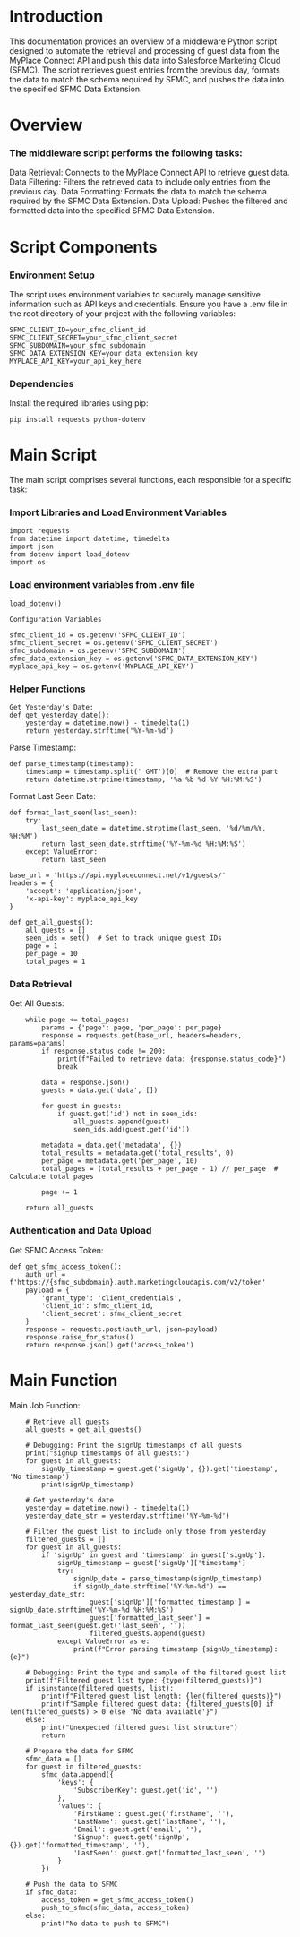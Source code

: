 # Introduction

This documentation provides an overview of a middleware Python script designed to automate the retrieval and processing of guest data from the MyPlace Connect API and push this data into Salesforce Marketing Cloud (SFMC). The script retrieves guest entries from the previous day, formats the data to match the schema required by SFMC, and pushes the data into the specified SFMC Data Extension.

# Overview

### The middleware script performs the following tasks:
            
Data Retrieval: Connects to the MyPlace Connect API to retrieve guest data.
Data Filtering: Filters the retrieved data to include only entries from the previous day.
Data Formatting: Formats the data to match the schema required by the SFMC Data Extension.
Data Upload: Pushes the filtered and formatted data into the specified SFMC Data Extension.

# Script Components

### Environment Setup

The script uses environment variables to securely manage sensitive information such as API keys and credentials. Ensure you have a .env file in the root directory of your project with the following variables:

```
SFMC_CLIENT_ID=your_sfmc_client_id
SFMC_CLIENT_SECRET=your_sfmc_client_secret
SFMC_SUBDOMAIN=your_sfmc_subdomain
SFMC_DATA_EXTENSION_KEY=your_data_extension_key
MYPLACE_API_KEY=your_api_key_here
```

### Dependencies

Install the required libraries using pip:

```pip install requests python-dotenv```

# Main Script

The main script comprises several functions, each responsible for a specific task:

### Import Libraries and Load Environment Variables

```
import requests
from datetime import datetime, timedelta
import json
from dotenv import load_dotenv
import os
```
### Load environment variables from .env file

```
load_dotenv()

Configuration Variables

sfmc_client_id = os.getenv('SFMC_CLIENT_ID')
sfmc_client_secret = os.getenv('SFMC_CLIENT_SECRET')
sfmc_subdomain = os.getenv('SFMC_SUBDOMAIN')
sfmc_data_extension_key = os.getenv('SFMC_DATA_EXTENSION_KEY')
myplace_api_key = os.getenv('MYPLACE_API_KEY')
```

### Helper Functions

```
Get Yesterday's Date:
def get_yesterday_date():
    yesterday = datetime.now() - timedelta(1)
    return yesterday.strftime('%Y-%m-%d')
```

Parse Timestamp:

```
def parse_timestamp(timestamp):
    timestamp = timestamp.split(' GMT')[0]  # Remove the extra part
    return datetime.strptime(timestamp, '%a %b %d %Y %H:%M:%S')
```

Format Last Seen Date:

```
def format_last_seen(last_seen):
    try:
        last_seen_date = datetime.strptime(last_seen, '%d/%m/%Y, %H:%M')
        return last_seen_date.strftime('%Y-%m-%d %H:%M:%S')
    except ValueError:
        return last_seen

base_url = 'https://api.myplaceconnect.net/v1/guests/'
headers = {
    'accept': 'application/json',
    'x-api-key': myplace_api_key
}

def get_all_guests():
    all_guests = []
    seen_ids = set()  # Set to track unique guest IDs
    page = 1
    per_page = 10
    total_pages = 1
```

### Data Retrieval

Get All Guests:
```
    while page <= total_pages:
        params = {'page': page, 'per_page': per_page}
        response = requests.get(base_url, headers=headers, params=params)
        if response.status_code != 200:
            print(f"Failed to retrieve data: {response.status_code}")
            break

        data = response.json()
        guests = data.get('data', [])
        
        for guest in guests:
            if guest.get('id') not in seen_ids:
                all_guests.append(guest)
                seen_ids.add(guest.get('id'))

        metadata = data.get('metadata', {})
        total_results = metadata.get('total_results', 0)
        per_page = metadata.get('per_page', 10)
        total_pages = (total_results + per_page - 1) // per_page  # Calculate total pages

        page += 1

    return all_guests
```

### Authentication and Data Upload

Get SFMC Access Token:

```
def get_sfmc_access_token():
    auth_url = f'https://{sfmc_subdomain}.auth.marketingcloudapis.com/v2/token'
    payload = {
        'grant_type': 'client_credentials',
        'client_id': sfmc_client_id,
        'client_secret': sfmc_client_secret
    }
    response = requests.post(auth_url, json=payload)
    response.raise_for_status()
    return response.json().get('access_token')
```
   
# Main Function

Main Job Function:

```
    # Retrieve all guests
    all_guests = get_all_guests()

    # Debugging: Print the signUp timestamps of all guests
    print("signUp timestamps of all guests:")
    for guest in all_guests:
        signUp_timestamp = guest.get('signUp', {}).get('timestamp', 'No timestamp')
        print(signUp_timestamp)

    # Get yesterday's date
    yesterday = datetime.now() - timedelta(1)
    yesterday_date_str = yesterday.strftime('%Y-%m-%d')

    # Filter the guest list to include only those from yesterday
    filtered_guests = []
    for guest in all_guests:
        if 'signUp' in guest and 'timestamp' in guest['signUp']:
            signUp_timestamp = guest['signUp']['timestamp']
            try:
                signUp_date = parse_timestamp(signUp_timestamp)
                if signUp_date.strftime('%Y-%m-%d') == yesterday_date_str:
                    guest['signUp']['formatted_timestamp'] = signUp_date.strftime('%Y-%m-%d %H:%M:%S')
                    guest['formatted_last_seen'] = format_last_seen(guest.get('last_seen', ''))
                    filtered_guests.append(guest)
            except ValueError as e:
                print(f"Error parsing timestamp {signUp_timestamp}: {e}")

    # Debugging: Print the type and sample of the filtered guest list
    print(f"Filtered guest list type: {type(filtered_guests)}")
    if isinstance(filtered_guests, list):
        print(f"Filtered guest list length: {len(filtered_guests)}")
        print(f"Sample filtered guest data: {filtered_guests[0] if len(filtered_guests) > 0 else 'No data available'}")
    else:
        print("Unexpected filtered guest list structure")
        return

    # Prepare the data for SFMC
    sfmc_data = []
    for guest in filtered_guests:
        sfmc_data.append({
            'keys': {
                'SubscriberKey': guest.get('id', '')
            },
            'values': {
                'FirstName': guest.get('firstName', ''),
                'LastName': guest.get('lastName', ''),
                'Email': guest.get('email', ''),
                'Signup': guest.get('signUp', {}).get('formatted_timestamp', ''),
                'LastSeen': guest.get('formatted_last_seen', '')
            }
        })

    # Push the data to SFMC
    if sfmc_data:
        access_token = get_sfmc_access_token()
        push_to_sfmc(sfmc_data, access_token)
    else:
        print("No data to push to SFMC")
```


